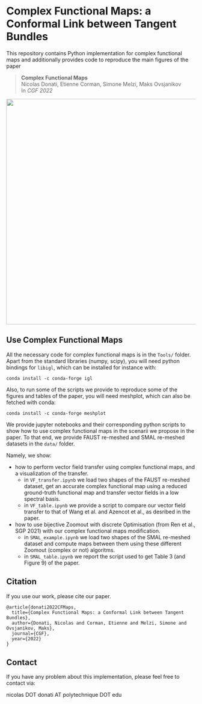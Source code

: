 # Complex Functional Maps: a Conformal Link between Tangent Bundles

This repository contains Python implementation for complex functional maps and additionally provides code to reproduce the main figures of the paper

> **Complex Functional Maps**<br/>
> Nicolas Donati, Etienne Corman, Simone Melzi, Maks Ovsjanikov<br/>
> In *CGF 2022*<br/>
<!--
> [PDF](),
> [Video](https://www.youtube.com/watch?v=U6wtw6W4x3I),
> [Project page](http://igl.ethz.ch/projects/instant-meshes/)
-->


<p align="center">
<img src="images/TEASER.png" width="600">
</p>

## Use Complex Functional Maps
All the necessary code for complex functional maps is in the ``Tools/`` folder. Apart from the standard libraries (numpy, scipy), you will need python bindings for ``libigl``, which can be installed for instance with:

    conda install -c conda-forge igl

Also, to run some of the scripts we provide to reproduce some of the figures and tables of the paper, you will need meshplot, which can also be fetched with conda:

    conda install -c conda-forge meshplot

We provide jupyter notebooks and their corresponding python scripts to show how to use complex functional maps in the scenarii we propose in the paper. To that end, we provide FAUST re-meshed and SMAL re-meshed datasets in the ``data/`` folder.

Namely, we show:
* how to perform vector field transfer using complex functional maps, and a visualization of the transfer.
  * in ``VF_transfer.ipynb`` we load two shapes of the FAUST re-meshed dataset, get an accurate complex functional map using a reduced ground-truth functional map and transfer vector fields in a low spectral basis.
  * in ``VF_table.ipynb`` we provide a script to compare our vector field transfer to that of Wang et al. and Azencot et al., as desribed in the paper.
* how to use bijective Zoomout with discrete Optimisation (from Ren et al., SGP 2021) with our complex functional maps modification.
  * in ``SMAL_example.ipynb`` we load two shapes of the SMAL re-meshed dataset and compute maps between them using these different Zoomout (complex or not) algoritms.
  * in ``SMAL_table.ipynb`` we report the script used to get Table 3 (and Figure 9) of the paper.

## Citation
If you use our work, please cite our paper.
```
@article{donati2022CFMaps,
  title={Complex Functional Maps: a Conformal Link between Tangent Bundles},
  author={Donati, Nicolas and Corman, Etienne and Melzi, Simone and Ovsjanikov, Maks},
  journal={CGF},
  year={2022}
}
```

## Contact
If you have any problem about this implementation, please feel free to contact via:

nicolas DOT donati AT polytechnique DOT edu